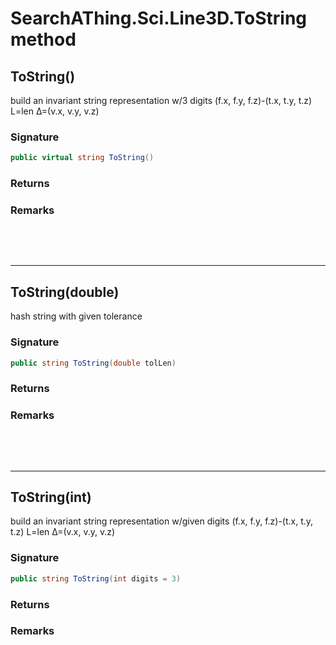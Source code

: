 # SearchAThing.Sci.Line3D.ToString method
## ToString()
build an invariant string representation w/3 digits
            (f.x, f.y, f.z)-(t.x, t.y, t.z) L=len Δ=(v.x, v.y, v.z)

### Signature
```csharp
public virtual string ToString()
```
### Returns

### Remarks


<p>&nbsp;</p>
<p>&nbsp;</p>
<hr/>

## ToString(double)
hash string with given tolerance

### Signature
```csharp
public string ToString(double tolLen)
```
### Returns

### Remarks


<p>&nbsp;</p>
<p>&nbsp;</p>
<hr/>

## ToString(int)
build an invariant string representation w/given digits
            (f.x, f.y, f.z)-(t.x, t.y, t.z) L=len Δ=(v.x, v.y, v.z)

### Signature
```csharp
public string ToString(int digits = 3)
```
### Returns

### Remarks

